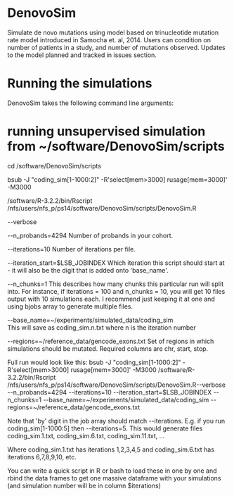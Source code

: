# DenovoSim
Simulate de novo mutations using model based on trinucleotide mutation rate model introduced in Samocha et. al, 2014. Users can condition on number of patients in a study, and number of mutations observed. Updates to the model planned and tracked in issues section.

# Running the simulations
DenovoSim takes the following command line arguments:
# running unsupervised simulation from ~/software/DenovoSim/scripts
cd /software/DenovoSim/scripts

bsub -J "coding_sim[1-1000:2]" -R'select[mem>3000] rusage[mem=3000]' -M3000

/software/R-3.2.2/bin/Rscript /nfs/users/nfs_p/ps14/software/DenovoSim/scripts/DenovoSim.R 

--verbose

--n_probands=4294
Number of probands in your cohort.

--iterations=10
Number of iterations per file.

--iteration_start=\$LSB_JOBINDEX
Which iteration this script should start at - it will also be the digit that is added onto 'base_name'.

--n_chunks=1 
This describes how many chunks this particular run will split into. For instance, if iterations = 100 and n_chunks = 10, you will get 10 files output with 10 simulations each. I recommend just keeping it at one and using bjobs array to generate multiple files.

--base_name=~/experiments/simulated_data/coding_sim  
This will save as coding_sim.n.txt where n is the iteration number

--regions=~/reference_data/gencode_exons.txt
Set of regions in which simulations should be mutated. Required columns are chr, start, stop.

Full run would look like this:
bsub -J "coding_sim[1-1000:2]" -R'select[mem>3000] rusage[mem=3000]' -M3000 /software/R-3.2.2/bin/Rscript /nfs/users/nfs_p/ps14/software/DenovoSim/scripts/DenovoSim.R--verbose --n_probands=4294 --iterations=10 --iteration_start=\$LSB_JOBINDEX --n_chunks=1  --base_name=~/experiments/simulated_data/coding_sim --regions=~/reference_data/gencode_exons.txt

Note that 'by' digit in the job array should match --iterations. E.g. if you run coding_sim[1-1000:5] then --iterations=5. This would generate files coding_sim.1.txt, coding_sim.6.txt, coding_sim.11.txt, ...

Where coding_sim.1.txt has iterations 1,2,3,4,5 and coding_sim.6.txt has iterations 6,7,8,9,10, etc.

You can write a quick script in R or bash to load these in one by one and rbind the data frames to get one massive dataframe with your simulations (and simulation number will be in column $iterations)



